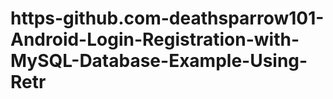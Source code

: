 # https-github.com-deathsparrow101-Android-Login-Registration-with-MySQL-Database-Example-Using-Retr
